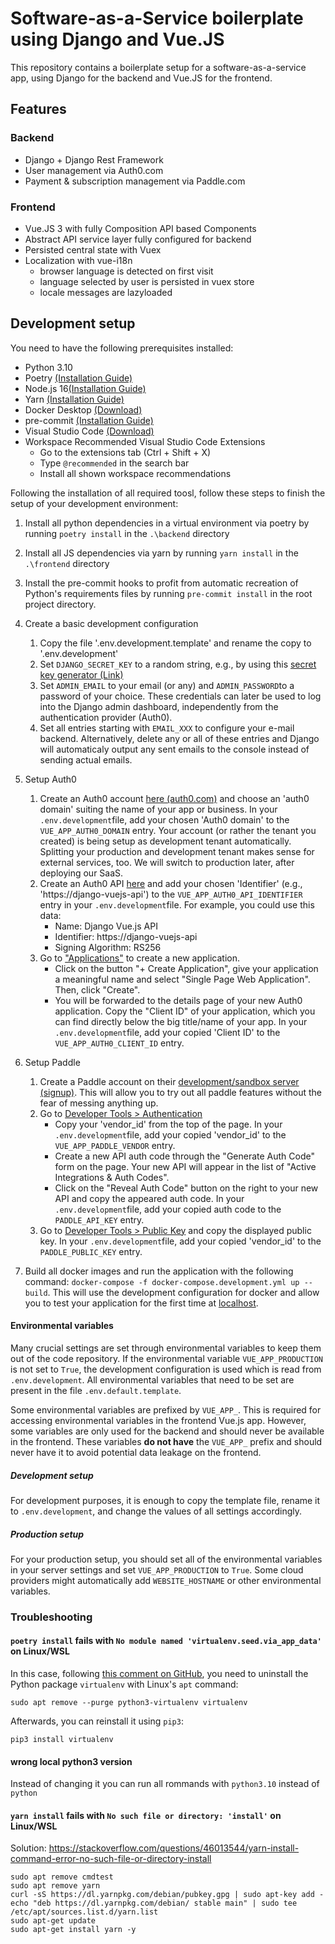 # Software-as-a-Service boilerplate using Django and Vue.JS
This repository contains a boilerplate setup for a software-as-a-service app, using Django for the backend and Vue.JS for the frontend.

## Features
### Backend
- Django + Django Rest Framework
- User management via Auth0.com
- Payment & subscription management via Paddle.com


### Frontend
- Vue.JS 3 with fully Composition API based Components
- Abstract API service layer fully configured for backend
- Persisted central state with Vuex
- Localization with vue-i18n
    - browser language is detected on first visit
    - language selected by user is persisted in vuex store
    - locale messages are lazyloaded

## Development setup
You need to have the following prerequisites installed:
- Python 3.10
- Poetry [(Installation Guide)](https://python-poetry.org/docs/master/#installation)
- Node.js 16[(Installation Guide)](https://nodejs.dev/learn/how-to-install-nodejs)
- Yarn [(Installation Guide)](https://yarnpkg.com/getting-started/install#about-global-installs)
- Docker Desktop [(Download)](https://www.docker.com/products/docker-desktop)
- pre-commit [(Installation Guide)](https://pre-commit.com/#install)
- Visual Studio Code [(Download)](https://code.visualstudio.com/Download)
- Workspace Recommended Visual Studio Code Extensions
    - Go to the extensions tab (Ctrl + Shift + X)
    - Type `@recommended` in the search bar
    - Install all shown workspace recommendations

Following the installation of all required toosl, follow these steps to finish the setup of your development environment:
1. Install all python dependencies in a virtual environment via poetry by running `poetry install` in the `.\backend` directory
2. Install all JS dependencies via yarn by running `yarn install` in the `.\frontend` directory
3. Install the pre-commit hooks to profit from automatic recreation of Python's requirements files by running `pre-commit install` in the root project directory.
    
4. Create a basic development configuration 
    1. Copy the file '.env.development.template' and rename the copy to '.env.development'
    2. Set `DJANGO_SECRET_KEY` to a random string, e.g., by using this [secret key generator (Link)](https://django-secret-key-generator.netlify.app/)
    3. Set `ADMIN_EMAIL` to your email (or any) and `ADMIN_PASSWORD`to a password of your choice. These credentials can later be used to log into the Django admin dashboard, independently from the authentication provider (Auth0).
    4. Set all entries starting with `EMAIL_XXX` to configure your e-mail backend. Alternatively, delete any or all of these entries and Django will automaticaly output any sent emails to the console instead of sending actual emails.

5. Setup Auth0
    1. Create an Auth0 account [here (auth0.com)](https://auth0.com/signup?place=header&type=button&text=sign%20up) and choose an 'auth0 domain' suiting the name of your app or business.
    In your `.env.development`file, add your chosen 'Auth0 domain' to the `VUE_APP_AUTH0_DOMAIN` entry.
    Your account (or rather the tenant you created) is being setup as development tenant automatically. Splitting your production and development tenant makes sense for external services, too. We will switch to production later, after deploying our SaaS.
    2. Create an Auth0 API [here](https://manage.auth0.com/#/apis) and add your chosen 'Identifier' (e.g., 'https://django-vuejs-api') to the `VUE_APP_AUTH0_API_IDENTIFIER` entry in your `.env.development`file.
    For example, you could use this data:
        - Name: Django Vue.js API
        - Identifier: https://django-vuejs-api
        - Signing Algorithm: RS256
    3. Go to ["Applications"](https://manage.auth0.com/#/applications) to create a new application. 
        - Click on the button "+ Create Application", give your application a meaningful name and select "Single Page Web Application". Then, click "Create".
        - You will be forwarded to the details page of your new Auth0 application. Copy the "Client ID" of your application, which you can find directly below the big title/name of your app. In your `.env.development`file, add your copied 'Client ID' to the `VUE_APP_AUTH0_CLIENT_ID` entry.

6. Setup Paddle
    1. Create a Paddle account on their [development/sandbox server (signup)](https://sandbox-vendors.paddle.com/signup). This will allow you to try out all paddle features without the fear of messing anything up.
    2. Go to [Developer Tools > Authentication](https://sandbox-vendors.paddle.com/authentication)
        - Copy your 'vendor_id' from the top of the page. In your `.env.development`file, add your copied 'vendor_id' to the `VUE_APP_PADDLE_VENDOR` entry.
        - Create a new API auth code through the "Generate Auth Code" form on the page. Your new API will appear in the list of "Active Integrations & Auth Codes".
        - Click on the "Reveal Auth Code" button on the right to your new API and copy the appeared auth code. In your `.env.development`file, add your copied auth code to the `PADDLE_API_KEY` entry.
    3. Go to [Developer Tools > Public Key](https://sandbox-vendors.paddle.com/public-key) and copy the displayed public key.
    In your `.env.development`file, add your copied 'vendor_id' to the `PADDLE_PUBLIC_KEY` entry.

7. Build all docker images and run the application with the following command:
`docker-compose -f docker-compose.development.yml up --build`. 
This will use the development configuration for docker and allow you to test your application for the first time at [localhost](http://localhost).


#### Environmental variables
Many crucial settings are set through environmental variables to keep them out of the code repository.
If the environmental variable `VUE_APP_PRODUCTION` is not set to `True`, the development configuration is used which is read from `.env.development`. All environmental variables that need to be set are present in the file `.env.default.template`.

Some environmental variables are prefixed by `VUE_APP_`. This is required for accessing environmental variables in the frontend Vue.js app. However, some variables are only used for the backend and should never be available in the frontend. These variables **do not have** the `VUE_APP_` prefix and should never have it to avoid potential data leakage on the frontend.

##### Development setup
For development purposes, it is enough to copy the template file, rename it to `.env.development`, and change the values of all settings accordingly.
##### Production setup
For your production setup, you should set all of the environmental variables in your server settings and set `VUE_APP_PRODUCTION` to `True`. Some cloud providers might automatically add `WEBSITE_HOSTNAME` or other environmental variables.


### Troubleshooting

#### `poetry install` fails with `No module named 'virtualenv.seed.via_app_data'` on Linux/WSL

In this case, following [this comment on GitHub](https://github.com/python-poetry/poetry/issues/2972#issuecomment-717563513), you need to uninstall the Python package `virtualenv` with Linux's `apt` command:
```
sudo apt remove --purge python3-virtualenv virtualenv
```

Afterwards, you can reinstall it using `pip3`:
```
pip3 install virtualenv
```

#### wrong local python3 version
Instead of changing it you can run all rommands with `python3.10` instead of `python`

#### `yarn install` fails with `No such file or directory: 'install'` on Linux/WSL
Solution: https://stackoverflow.com/questions/46013544/yarn-install-command-error-no-such-file-or-directory-install

```
sudo apt remove cmdtest
sudo apt remove yarn
curl -sS https://dl.yarnpkg.com/debian/pubkey.gpg | sudo apt-key add -
echo "deb https://dl.yarnpkg.com/debian/ stable main" | sudo tee /etc/apt/sources.list.d/yarn.list
sudo apt-get update
sudo apt-get install yarn -y
```
